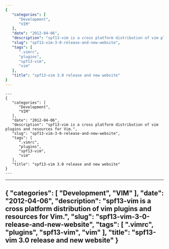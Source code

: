 ```yaml
---
{
   "categories": [
      "Development",
      "VIM"
   ],
   "date": "2012-04-06",
   "description": "spf13-vim is a cross platform distribution of vim plugins and resources for Vim.",
   "slug": "spf13-vim-3-0-release-and-new-website",
   "tags": [
      ".vimrc",
      "plugins",
      "spf13-vim",
      "vim"
   ],
   "title": "spf13-vim 3.0 release and new website"
}
---
```


```
---
{
   "categories": [
      "Development",
      "VIM"
   ],
   "date": "2012-04-06",
   "description": "spf13-vim is a cross platform distribution of vim plugins and resources for Vim.",
   "slug": "spf13-vim-3-0-release-and-new-website",
   "tags": [
      ".vimrc",
      "plugins",
      "spf13-vim",
      "vim"
   ],
   "title": "spf13-vim 3.0 release and new website"
}
---
```

---
{
   "categories": [
      "Development",
      "VIM"
   ],
   "date": "2012-04-06",
   "description": "spf13-vim is a cross platform distribution of vim plugins and resources for Vim.",
   "slug": "spf13-vim-3-0-release-and-new-website",
   "tags": [
      ".vimrc",
      "plugins",
      "spf13-vim",
      "vim"
   ],
   "title": "spf13-vim 3.0 release and new website"
}
---
